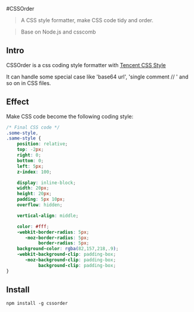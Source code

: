 #CSSOrder

> A CSS style formatter, make CSS code tidy and order.

> Base on Node.js and csscomb

## Intro

CSSOrder is a css coding style formatter with [Tencent CSS Style](http://alloyteam.github.io/code-guide/#css)

It can handle some special case like  'base64 url', 'single comment // ' and so on in CSS files.

## Effect

Make CSS code become the following coding style:

```css
/* Final CSS code */
.some-style,
.same-style {
    position: relative;
    top: -2px;
    right: 0;
    bottom: 0;
    left: 5px;
    z-index: 100;

    display: inline-block;
    width: 20px;
    height: 20px;
    padding: 5px 10px;
    overflow: hidden;

    vertical-align: middle;

    color: #fff;
    -webkit-border-radius: 5px;
       -moz-border-radius: 5px;
            border-radius: 5px;
    background-color: rgba(82,157,218,.9);
    -webkit-background-clip: padding-box;
       -moz-background-clip: padding-box;
            background-clip: padding-box;
}

```

## Install

```
npm install -g cssorder
```


